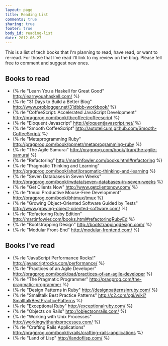 ```yaml
---
layout: page
title: Reading List
comments: true
sharing: true
footer: true
body_id: reading-list
date: 2012-06-27
---
```


This is a list of tech books that I'm planning to read, have read, or want to re-read. For those that I've read I'll link to my review on the blog. Please fell free to comment and suggest new ones.

Books to read
-------------

* {% rle "Learn You a Haskell for Great Good" http://learnyouahaskell.com/ %}
* {% rle "31 Days to Build a Better Blog" http://www.problogger.net/31dbbb-workbook/ %}
* {% rle "CoffeeScript: Accelerated JavaScript Development" http://pragprog.com/book/tbcoffee/coffeescript %}
* {% rle "Eloquent Javascript" http://eloquentjavascript.net/ %}
* {% rle "Smooth CoffeeScript" http://autotelicum.github.com/Smooth-CoffeeScript/ %}
* {% rle "Metaprogramming Ruby" http://pragprog.com/book/ppmetr/metaprogramming-ruby %}
* {% rle "The Agile Samurai" http://pragprog.com/book/jtrap/the-agile-samurai %}
* {% rle "Refactoring" http://martinfowler.com/books.html#refactoring %}
* {% rle "Pragmatic Thinking and Learning" http://pragprog.com/book/ahptl/pragmatic-thinking-and-learning %}
* {% rle "Seven Databases in Seven Weeks" http://pragprog.com/book/rwdata/seven-databases-in-seven-weeks %}
* {% rle "Get Clients Now" http://www.getclientsnow.com/ %}
* {% rle "tmux: Productive Mouse-Free Development" http://pragprog.com/book/bhtmux/tmux %}
* {% rle "Growing Object-Oriented Software Guided by Tests" http://www.growing-object-oriented-software.com/ %}
* {% rle "Refactoring Ruby Edition" http://martinfowler.com/books.html#refactoringRubyEd %}
* {% rle "Bootstrapping Design" http://bootstrappingdesign.com/ %}
* {% rle "Modular Front-End" http://modular-frontend.com/ %}

Books I've read
-----------------------

* {% rle "JavaScript Performance Rocks!" http://javascriptrocks.com/performance/ %}
* {% rle "Practices of an Agile Developer" http://pragprog.com/book/pad/practices-of-an-agile-developer %}
* {% rle "The Pragmatic Programmer" http://pragprog.com/the-pragmatic-programmer %}
* {% rle "Design Patterns in Ruby" http://designpatternsinruby.com/ %}
* {% rle "Smalltalk Best Practice Patterns" http://c2.com/cgi/wiki?SmalltalkBestPracticePatterns %}
* {% rle "Exceptional Ruby" http://exceptionalruby.com/ %}
* {% rle "Objects on Rails" http://objectsonrails.com/ %}
* {% rle "Working with Unix Processes" http://workingwithunixprocesses.com/ %}
* {% rle "Crafting Rails Applications" http://pragprog.com/book/jvrails/crafting-rails-applications %}
* {% rle "Land of Lisp" http://landoflisp.com/ %}

